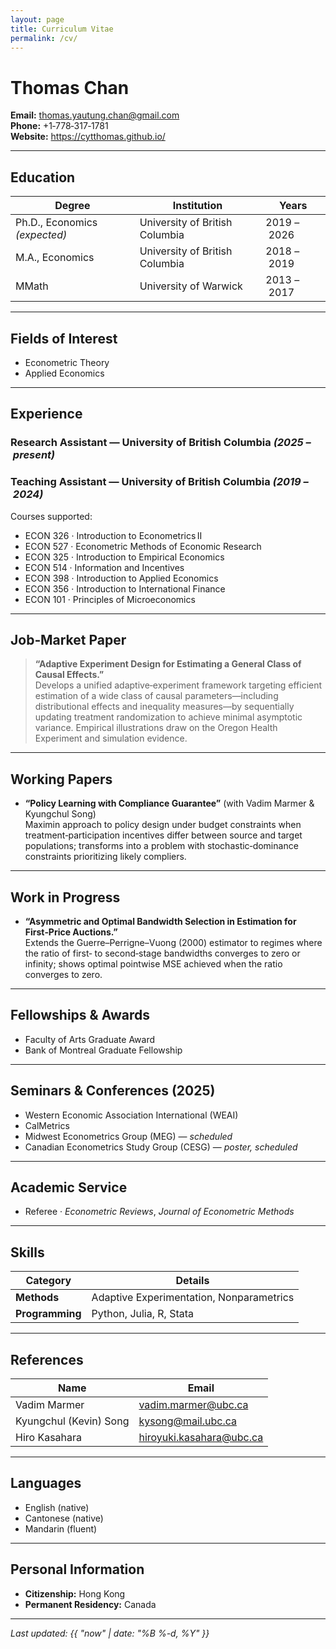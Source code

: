 ```yaml
---
layout: page
title: Curriculum Vitae
permalink: /cv/
---
```


# Thomas Chan

**Email:** thomas.yautung.chan@gmail.com  
**Phone:** +1‑778‑317‑1781  
**Website:** <https://cytthomas.github.io/>

---

## Education

| Degree | Institution | Years |
| ------- | ----------- | ----- |
| Ph.D., Economics *(expected)* | University of British Columbia | 2019 – 2026 |
| M.A., Economics | University of British Columbia | 2018 – 2019 |
| MMath | University of Warwick | 2013 – 2017 |

---

## Fields of Interest

- Econometric Theory  
- Applied Economics

---

## Experience

### Research Assistant — University of British Columbia *(2025 – present)*

### Teaching Assistant — University of British Columbia *(2019 – 2024)*
Courses supported:

- ECON 326 · Introduction to Econometrics II  
- ECON 527 · Econometric Methods of Economic Research  
- ECON 325 · Introduction to Empirical Economics  
- ECON 514 · Information and Incentives  
- ECON 398 · Introduction to Applied Economics  
- ECON 356 · Introduction to International Finance  
- ECON 101 · Principles of Microeconomics

---

## Job‑Market Paper

> **“Adaptive Experiment Design for Estimating a General Class of Causal Effects.”**  
> Develops a unified adaptive‑experiment framework targeting efficient estimation of a wide class of causal parameters—including distributional effects and inequality measures—by sequentially updating treatment randomization to achieve minimal asymptotic variance. Empirical illustrations draw on the Oregon Health Experiment and simulation evidence.

---

## Working Papers

- **“Policy Learning with Compliance Guarantee”** (with Vadim Marmer & Kyungchul Song)  
  Maximin approach to policy design under budget constraints when treatment‑participation incentives differ between source and target populations; transforms into a problem with stochastic‑dominance constraints prioritizing likely compliers.

---

## Work in Progress

- **“Asymmetric and Optimal Bandwidth Selection in Estimation for First‑Price Auctions.”**  
  Extends the Guerre–Perrigne–Vuong (2000) estimator to regimes where the ratio of first‑ to second‑stage bandwidths converges to zero or infinity; shows optimal pointwise MSE achieved when the ratio converges to zero.

---

## Fellowships & Awards

- Faculty of Arts Graduate Award  
- Bank of Montreal Graduate Fellowship

---

## Seminars & Conferences (2025)

- Western Economic Association International (WEAI)  
- CalMetrics  
- Midwest Econometrics Group (MEG) — *scheduled*  
- Canadian Econometrics Study Group (CESG) — *poster, scheduled*

---

## Academic Service

- Referee · *Econometric Reviews*, *Journal of Econometric Methods*

---

## Skills

| Category | Details |
| -------- | ------- |
| **Methods** | Adaptive Experimentation, Nonparametrics |
| **Programming** | Python, Julia, R, Stata |

---

## References

| Name | Email |
| ---- | ----- |
| Vadim Marmer | vadim.marmer@ubc.ca |
| Kyungchul (Kevin) Song | kysong@mail.ubc.ca |
| Hiro Kasahara | hiroyuki.kasahara@ubc.ca |

---

## Languages

- English (native)  
- Cantonese (native)  
- Mandarin (fluent)

---

## Personal Information

- **Citizenship:** Hong Kong  
- **Permanent Residency:** Canada

---

*Last updated: {{ "now" | date: "%B %-d, %Y" }}*

